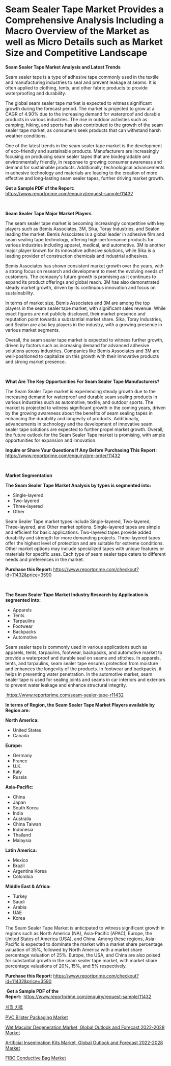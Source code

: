 <p><h1>Seam Sealer Tape Market Provides a Comprehensive Analysis Including a Macro Overview of the Market as well as Micro Details such as Market Size and Competitive Landscape</h1></p><p><strong>Seam Sealer Tape Market Analysis and Latest Trends</strong></p>
<p><p>Seam sealer tape is a type of adhesive tape commonly used in the textile and manufacturing industries to seal and prevent leakage at seams. It is often applied to clothing, tents, and other fabric products to provide waterproofing and durability. </p><p>The global seam sealer tape market is expected to witness significant growth during the forecast period. The market is projected to grow at a CAGR of 4.90% due to the increasing demand for waterproof and durable products in various industries. The rise in outdoor activities such as camping, hiking, and sports has also contributed to the growth of the seam sealer tape market, as consumers seek products that can withstand harsh weather conditions.</p><p>One of the latest trends in the seam sealer tape market is the development of eco-friendly and sustainable products. Manufacturers are increasingly focusing on producing seam sealer tapes that are biodegradable and environmentally friendly, in response to growing consumer awareness and demand for sustainable products. Additionally, technological advancements in adhesive technology and materials are leading to the creation of more effective and long-lasting seam sealer tapes, further driving market growth.</p></p>
<p><strong>Get a Sample PDF of the Report:&nbsp;</strong> <a href="https://www.reportprime.com/enquiry/request-sample/11432">https://www.reportprime.com/enquiry/request-sample/11432</a></p>
<p>&nbsp;</p>
<p><strong>Seam Sealer Tape Major Market Players</strong></p>
<p><p>The seam sealer tape market is becoming increasingly competitive with key players such as Bemis Associates, 3M, Sika, Toray Industries, and Sealon leading the market. Bemis Associates is a global leader in adhesive film and seam sealing tape technology, offering high-performance products for various industries including apparel, medical, and automotive. 3M is another major player known for its innovative adhesive solutions, while Sika is a leading provider of construction chemicals and industrial adhesives.</p><p>Bemis Associates has shown consistent market growth over the years, with a strong focus on research and development to meet the evolving needs of customers. The company's future growth is promising as it continues to expand its product offerings and global reach. 3M has also demonstrated steady market growth, driven by its continuous innovation and focus on sustainability. </p><p>In terms of market size, Bemis Associates and 3M are among the top players in the seam sealer tape market, with significant sales revenue. While exact figures are not publicly disclosed, their market presence and reputation point towards a substantial market share. Sika, Toray Industries, and Sealon are also key players in the industry, with a growing presence in various market segments. </p><p>Overall, the seam sealer tape market is expected to witness further growth, driven by factors such as increasing demand for advanced adhesive solutions across industries. Companies like Bemis Associates and 3M are well-positioned to capitalize on this growth with their innovative products and strong market presence.</p></p>
<p>&nbsp;</p>
<p><strong>What Are The Key Opportunities For Seam Sealer Tape Manufacturers?</strong></p>
<p><p>The Seam Sealer Tape market is experiencing steady growth due to the increasing demand for waterproof and durable seam sealing products in various industries such as automotive, textile, and outdoor sports. The market is projected to witness significant growth in the coming years, driven by the growing awareness about the benefits of seam sealing tapes in enhancing the durability and longevity of products. Additionally, advancements in technology and the development of innovative seam sealer tape solutions are expected to further propel market growth. Overall, the future outlook for the Seam Sealer Tape market is promising, with ample opportunities for expansion and innovation.</p></p>
<p><strong>Inquire or Share Your Questions If Any Before Purchasing This Report:</strong> <a href="https://www.reportprime.com/enquiry/pre-order/11432">https://www.reportprime.com/enquiry/pre-order/11432</a></p>
<p>&nbsp;</p>
<p><strong>Market Segmentation</strong></p>
<p><strong>The Seam Sealer Tape Market Analysis by types is segmented into:</strong></p>
<p><ul><li>Single-layered</li><li>Two-layered</li><li>Three-layered</li><li>Other</li></ul></p>
<p><p>Seam Sealer Tape market types include Single-layered, Two-layered, Three-layered, and Other market options. Single-layered tapes are simple and efficient for basic applications. Two-layered tapes provide added durability and strength for more demanding projects. Three-layered tapes offer the highest level of protection and are suitable for extreme conditions. Other market options may include specialized tapes with unique features or materials for specific uses. Each type of seam sealer tape caters to different needs and preferences in the market.</p></p>
<p><strong>Purchase this Report:&nbsp;</strong><a href="https://www.reportprime.com/checkout?id=11432&price=3590">https://www.reportprime.com/checkout?id=11432&price=3590</a></p>
<p>&nbsp;</p>
<p><strong>The Seam Sealer Tape Market Industry Research by Application is segmented into:</strong></p>
<p><ul><li>Apparels</li><li>Tents</li><li>Tarpaulins</li><li>Footwear</li><li>Backpacks</li><li>Automotive</li></ul></p>
<p><p>Seam sealer tape is commonly used in various applications such as apparels, tents, tarpaulins, footwear, backpacks, and automotive market to provide a waterproof and durable seal on seams and stitches. In apparels, tents, and tarpaulins, seam sealer tape ensures protection from moisture and enhances the longevity of the products. In footwear and backpacks, it helps in preventing water penetration. In the automotive market, seam sealer tape is used for sealing joints and seams in car interiors and exteriors to prevent water leakage and enhance structural integrity.</p></p>
<p><a href="https://www.reportprime.com/seam-sealer-tape-r11432">&nbsp;https://www.reportprime.com/seam-sealer-tape-r11432</a></p>
<p><strong>In terms of Region, the Seam Sealer Tape Market Players available by Region are:</strong></p>
<p>
    <p> <strong> North America: </strong>
        <ul>
            <li>United States</li>
            <li>Canada</li>
        </ul>
        </p> 
    <p> <strong> Europe: </strong>
        <ul>
            <li>Germany</li>
            <li>France</li>
            <li>U.K.</li>
            <li>Italy</li>
            <li>Russia</li>
        </ul>
        </p> 
    <p> <strong> Asia-Pacific: </strong>
        <ul>
            <li>China</li>
            <li>Japan</li>
            <li>South Korea</li>
            <li>India</li>
            <li>Australia</li>
            <li>China Taiwan</li>
            <li>Indonesia</li>
            <li>Thailand</li>
            <li>Malaysia</li>
        </ul>
        </p> 
    <p> <strong> Latin America: </strong>
        <ul>
            <li>Mexico</li>
            <li>Brazil</li>
            <li>Argentina Korea</li>
            <li>Colombia</li>
        </ul>
        </p> 
    <p> <strong> Middle East & Africa: </strong>
        <ul>
            <li>Turkey</li>
            <li>Saudi</li>
            <li>Arabia</li>
            <li>UAE</li>
            <li>Korea</li>
        </ul>
    </p>
    </p>
<p><p>The Seam Sealer Tape Market is anticipated to witness significant growth in regions such as North America (NA), Asia-Pacific (APAC), Europe, the United States of America (USA), and China. Among these regions, Asia-Pacific is expected to dominate the market with a market share percentage valuation of 35%, followed by North America with a market share percentage valuation of 25%. Europe, the USA, and China are also poised for substantial growth in the seam sealer tape market, with market share percentage valuations of 20%, 15%, and 5% respectively.</p></p>
<p><strong>Purchase this Report: </strong><a href="https://www.reportprime.com/checkout?id=11432&price=3590">https://www.reportprime.com/checkout?id=11432&price=3590</a></p>
<p>&nbsp;<strong>Get a Sample PDF of the Report:&nbsp;&nbsp;</strong><a href="https://www.reportprime.com/enquiry/request-sample/11432">https://www.reportprime.com/enquiry/request-sample/11432</a></p>
<p><strong></strong></p>
<p><p><a href="https://medium.com/@macking460/%EC%B9%98%EC%A7%88-%EC%B9%98%EB%A3%8C-%EC%8B%9C%EC%9E%A5%EC%9D%98-%EC%A0%84%EB%9E%B5%EC%A0%81-%ED%86%B5%EC%B0%B0-%EC%B9%98%EC%A7%88-%EC%B9%98%EB%A3%8C-%EC%82%B0%EC%97%85%EC%97%90%EC%84%9C-%EC%A0%9C%ED%92%88-%EC%A7%84%ED%99%94-%EB%B0%8F-%EC%8B%9C%EC%9E%A5-%EC%84%B8%EB%B6%84%ED%99%94-26e50ec0c14e">치질 치료</a></p><p><a href="https://github.com/RickHolmes3/Market-Research-Report-List-6/blob/main/pvc-blister-packaging-market.md">PVC Blister Packaging Market</a></p><p><a href="https://issuu.com/reportprime-2/docs/wet-macular-degeneration-market-glo_8b4741a8b4db72">Wet Macular Degeneration Market, Global Outlook and Forecast 2022-2028 Market</a></p><p><a href="https://issuu.com/reportprime-2/docs/artificial-insemination-kits-market_958f10b0462665">Artificial Insemination Kits Market, Global Outlook and Forecast 2022-2028 Market</a></p><p><a href="https://github.com/Krish2023na/Market-Research-Report-List-6/blob/main/fibc-conductive-bag-market.md">FIBC Conductive Bag Market</a></p></p>